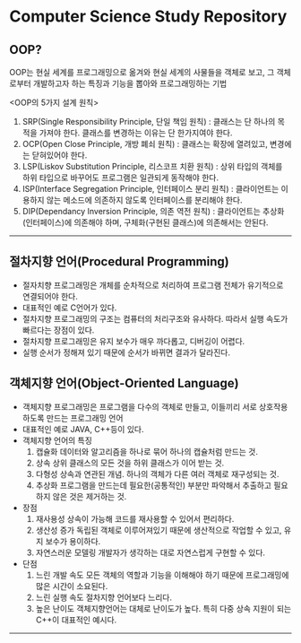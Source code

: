 # Computer Science Study Repository

## OOP?
OOP는 현실 세계를 프로그래밍으로 옮겨와 현실 세계의 사물들을 객체로 보고, 그 객체로부터 개발하고자 하는 특징과 기능을 뽑아와 프로그래밍하는 기법

<OOP의 5가지 설계 원칙>
1. SRP(Single Responsibility Principle, 단일 책임 원칙) : 클래스는 단 하나의 목적을 가져야 한다. 클래스를 변경하는 이유는 단 한가지여야 한다.
2. OCP(Open Close Principle, 개방 폐쇠 원칙) : 클래스는 확장에 열려있고, 변경에는 닫혀있어야 한다.
3. LSP(Liskov Substitution Principle, 리스코프 치환 원칙) : 상위 타입의 객체를 하위 타입으로 바꾸어도 프로그램은 일관되게 동작해야 한다.
4. ISP(Interface Segregation Principle, 인터페이스 분리 원칙) : 클라이언트는 이용하지 않는 메소드에 의존하지 않도록 인터페이스를 분리해야 한다.
5. DIP(Dependancy Inversion Principle, 의존 역전 원칙) : 클라이언트는 추상화(인터페이스)에 의존해야 하며, 구체화(구현된 클래스)에 의존해서는 안된다.
<hr>

## 절차지향 언어(Procedural Programming)
 - 절자치향 프로그래밍은 개체를 순차적으로 처리하여 프로그램 전체가 유기적으로 연결되어야 한다.
 - 대표적인 예로 C언어가 있다.
 - 절차지향 프로그래밍의 구조는 컴퓨터의 처리구조와 유사하다. 따라서 실행 속도가 빠르다는 장점이 있다.
 - 절차지향 프로그래밍은 유지 보수가 매우 까다롭고, 디버깅이 어렵다.
 - 실행 순서가 정해져 있기 때문에 순서가 바뀌면 결과가 달라진다.

## 객체지향 언어(Object-Oriented Language)
 - 객체지향 프로그래밍은 프로그램을 다수의 객체로 만들고, 이들끼리 서로 상호작용하도록 만드는 프로그래밍 언어
 - 대표적인 예로 JAVA, C++등이 있다.
 - 객체지향 언어의 특징
    1. 캡슐화
        데이터와 알고리즘을 하나로 묶어 하나의 캡슐처럼 만드는 것.
    2. 상속
        상위 클래스의 모든 것을 하위 클래스가 이어 받는 것.
    3. 다형성
        상속과 연관된 개념. 하나의 객체가 다른 여러 객체로 재구성되는 것.
    4. 추상화
        프로그램을 만드는데 필요한(공통적인) 부분만 파악해서 추출하고 필요하지 않은 것은 제거하는 것.
 - 장점
    1. 재사용성
        상속이 가능해 코드를 재사용할 수 있어서 편리하다.
    2. 생산성 증가
        독립된 객체로 이루어져있기 때문에 생산적으로 작업할 수 있고, 유지 보수가 용이하다.
    3. 자연스러운 모델링
        개발자가 생각하는 대로 자연스럽게 구현할 수 있다.
 - 단점
    1. 느린 개발 속도
        모든 객체의 역할과 기능을 이해해야 하기 때문에 프로그래밍에 많은 시간이 소요된다.
    2. 느린 실행 속도
        절차지향 언어보다 느리다.
    3. 높은 난이도
        객체지향언어는 대체로 난이도가 높다. 특히 다중 상속 지원이 되는 C++이 대표적인 예시다.
<hr>

